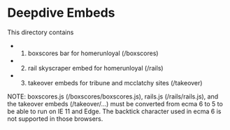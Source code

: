 # Deepdive Embeds

This directory contains
* 1. boxscores bar for homerunloyal (/boxscores)
* 2. rail skyscraper embed for homerunloyal (/rails)
* 3. takeover embeds for tribune and mcclatchy sites (/takeover)

NOTE: boxscores.js (/boxscores/boxscores.js), rails.js (/rails/rails.js), and the takeover embeds (/takeover/...) must be converted from ecma 6 to 5 to be able to run on IE 11 and Edge. The backtick character used in ecma 6 is not supported in those browsers.
